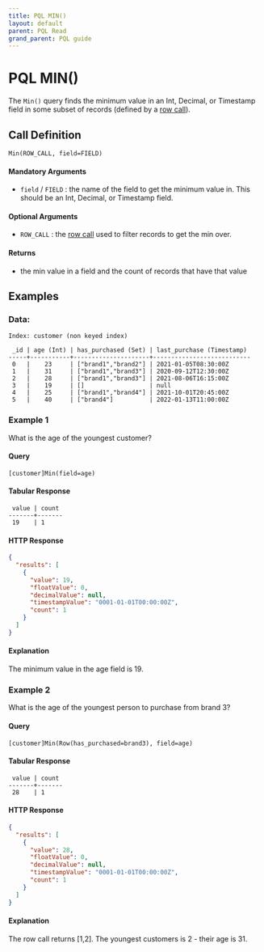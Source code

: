 ```yaml
---
title: PQL MIN()
layout: default
parent: PQL Read
grand_parent: PQL guide
---
```


# PQL MIN()

The `Min()` query finds the minimum value in an Int, Decimal, or Timestamp field in some subset of records (defined by a [row call](/docs/pql-guide/pql-read-home#row-calls)).

## Call Definition
```
Min(ROW_CALL, field=FIELD)
```

#### Mandatory Arguments
 - `field` / `FIELD` : the name of the field to get the minimum value in. This should be an Int, Decimal, or Timestamp field.

#### Optional Arguments
 - `ROW_CALL` : the [row call](/docs/pql-guide/pql-read-home#row-calls) used to filter records to get the min over.

#### Returns
- the min value in a field and the count of records that have that value

## Examples

### Data:
```
Index: customer (non keyed index)

 _id | age (Int) | has_purchased (Set) | last_purchase (Timestamp)
-----+-----------+---------------------+---------------------------
 0   |    23     | ["brand1","brand2"] | 2021-01-05T08:30:00Z
 1   |    31     | ["brand1","brand3"] | 2020-09-12T12:30:00Z
 2   |    28     | ["brand1","brand3"] | 2021-08-06T16:15:00Z
 3   |    19     | []                  | null
 4   |    25     | ["brand1","brand4"] | 2021-10-01T20:45:00Z
 5   |    40     | ["brand4"]          | 2022-01-13T11:00:00Z
```

### Example 1
What is the age of the youngest customer?

#### Query
```
[customer]Min(field=age)
```
#### Tabular Response
```
 value | count
-------+-------
 19    | 1
```
#### HTTP Response
```json
{
  "results": [
    {
      "value": 19,
      "floatValue": 0,
      "decimalValue": null,
      "timestampValue": "0001-01-01T00:00:00Z",
      "count": 1
    }
  ]
}
```
#### Explanation
The minimum value in the age field is 19.


### Example 2
What is the age of the youngest person to purchase from brand 3?

#### Query
```
[customer]Min(Row(has_purchased=brand3), field=age)
```
#### Tabular Response
```
 value | count
-------+-------
 28    | 1
```

#### HTTP Response
```json
{
  "results": [
    {
      "value": 28,
      "floatValue": 0,
      "decimalValue": null,
      "timestampValue": "0001-01-01T00:00:00Z",
      "count": 1
    }
  ]
}
```

#### Explanation
The row call returns [1,2]. The youngest customers is 2 - their age is 31.
